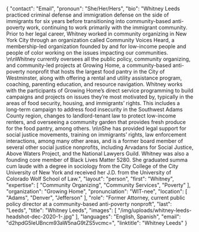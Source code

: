 {
  "contact": "Email",
  "pronoun": "She/Her/Hers",
  "bio": "Whitney Leeds practiced criminal defense and immigration defense on the side of immigrants for six years before transitioning into community-based anti-poverty work, continuing to work primarily with the immigrant community. Prior to her legal career, Whitney worked in community organizing in New York City through an organization called Community Voices Heard, a membership-led organization founded by and for low-income people and people of color working on the issues impacting our communities. \n\nWhitney currently oversees all the public policy, community organizing, and community-led projects at Growing Home, a community-based anti-poverty nonprofit that hosts the largest food pantry in the City of Westminster, along with offering a rental and utility assistance program, coaching, parenting education, and resource navigation. Whitney works with the participants of Growing Home’s direct service programming to build campaigns and projects on issues they’re most motivated by, typically in the areas of food security, housing, and immigrants’ rights. This includes a long-term campaign to address food insecurity in the Southwest Adams County region, changes to landlord-tenant law to protect low-income renters, and overseeing a community garden that provides fresh produce for the food pantry, among others. \n\nShe has provided legal support for social justice movements, training on immigrants’ rights, law enforcement interactions, among many other areas, and is a former board member of several other social justice nonprofits, including Arvadans for Social Justice, Above Waters Project, and the National Lawyers Guild. Whitney was also a founding core member of Black Lives Matter 5280. She graduated summa cum laude with a degree in sociology from the City College of the City University of New York and received her J.D. from the University of Colorado Wolf School of Law.",
  "layout": "person",
  "first": "Whitney",
  "expertise": [
    "Community Organizing",
    "Community Services",
    "Poverty"
  ],
  "organization": "Growing Home",
  "pronunciation": "WIT-nee",
  "location": [
    "Adams",
    "Denver",
    "Jefferson"
  ],
  "role": "Former Attorney, current public policy director at a community-based anti-poverty nonproft",
  "last": "Leeds",
  "title": "Whitney Leeds",
  "images": [
    "/img/uploads/whitney-leeds-headshot-dec-2020-1-.jpg"
  ],
  "languages": "English, Spanish",
  "email": "d2hpdG5leUBncm93aW5naG9tZS5vcmc=",
  "linktitle": "Whitney Leeds"
}
